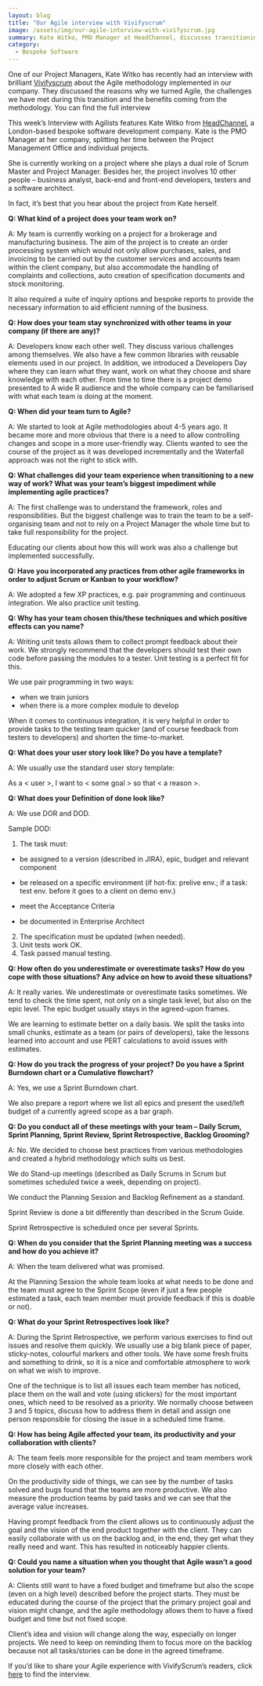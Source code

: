 ```yaml
---
layout: blog
title: "Our Agile interview with Vivifyscrum"
image: /assets/img/our-agile-interview-with-vivifyscrum.jpg
summary: Kate Witko, PMO Manager at HeadChannel, discusses transitioning to Agile for a brokerage and manufacturing system project, facing challenges in team self-organization and client education.
category:
  - Bespoke Software
---
```


One of our Project Managers, Kate Witko has recently had an interview with brilliant [Vivifyscrum](https://www.vivifyscrum.com/) about the Agile methodology implemented in our company. They discussed the reasons why we turned Agile, the challenges we have met during this transition and the benefits coming from the methodology. You can find the full interview 
 
This week’s Interview with Agilists features Kate Witko from [HeadChannel](https://headchannel.co.uk/), a London-based bespoke software development company. Kate is the PMO Manager at her company, splitting her time between the Project Management Office and individual projects.
 
She is currently working on a project where she plays a dual role of Scrum Master and Project Manager. Besides her, the project involves 10 other people – business analyst, back-end and front-end developers, testers and a software architect.
 
In fact, it’s best that you hear about the project from Kate herself.
 
**Q: What kind of a project does your team work on?**

A: My team is currently working on a project for a brokerage and manufacturing business. The aim of the project is to create an order processing system which would not only allow purchases, sales, and invoicing to be carried out by the customer services and accounts team within the client company, but also accommodate the handling of complaints and collections, auto creation of specification documents and stock monitoring.

It also required a suite of inquiry options and bespoke reports to provide the necessary information to aid efficient running of the business.
 

**Q: How does your team stay synchronized with other teams in your company (if there are any)?**

A: Developers know each other well. They discuss various challenges among themselves. We also have a few common libraries with reusable elements used in our project. In addition, we introduced a Developers Day where they can learn what they want, work on what they choose and share knowledge with each other. From time to time there is a project demo presented to A wide R audience and the whole company can be familiarised with what each team is doing at the moment.
 

**Q: When did your team turn to Agile?**

A: We started to look at Agile methodologies about 4-5 years ago. It became more and more obvious that there is a need to allow controlling changes and scope in a more user-friendly way. Clients wanted to see the course of the project as it was developed incrementally and the Waterfall approach was not the right to stick with.
 

**Q: What challenges did your team experience when transitioning to a new way of work? What was your team’s biggest impediment while implementing agile practices?**

A: The first challenge was to understand the framework, roles and responsibilities. But the biggest challenge was to train the team to be a self-organising team and not to rely on a Project Manager the whole time but to take full responsibility for the project.

Educating our clients about how this will work was also a challenge but implemented successfully.
 

**Q: Have you incorporated any practices from other agile frameworks in order to adjust Scrum or Kanban to your workflow?**

A: We adopted a few XP practices, e.g. pair programming and continuous integration. We also practice unit testing.
 

**Q: Why has your team chosen this/these techniques and which positive effects can you name?**

A: Writing unit tests allows them to collect prompt feedback about their work. We strongly recommend that the developers should test their own code before passing the modules to a tester. Unit testing is a perfect fit for this.

We use pair programming in two ways:

- when we train juniors
- when there is a more complex module to develop
  
When it comes to continuous integration, it is very helpful in order to provide tasks to the testing team quicker (and of course feedback from testers to developers) and shorten the time-to-market.
 

**Q: What does your user story look like? Do you have a template?**

A: We usually use the standard user story template:

As a < user >, I want to < some goal > so that < a reason >.
 

**Q: What does your Definition of done look like?**

A: We use DOR and DOD.

Sample DOD:

1. The task must:
   
- be assigned to a version (described in JIRA), epic, budget and relevant component

- be released on a specific environment (if hot-fix: prelive env.; if a task: test env. before it goes to a client on demo env.)

- meet the Acceptance Criteria

- be documented in Enterprise Architect
  
2. The specification must be updated (when needed).
3. Unit tests work OK.
4. Task passed manual testing.
 

**Q: How often do you underestimate or overestimate tasks? How do you cope with those situations? Any advice on how to avoid these situations?**

A: It really varies. We underestimate or overestimate tasks sometimes. We tend to check the time spent, not only on a single task level, but also on the epic level. The epic budget usually stays in the agreed-upon frames.

We are learning to estimate better on a daily basis. We split the tasks into small chunks, estimate as a team (or pairs of developers), take the lessons learned into account and use PERT calculations to avoid issues with estimates.
 

**Q: How do you track the progress of your project? Do you have a Sprint Burndown chart or a Cumulative flowchart?**

A: Yes, we use a Sprint Burndown chart.

We also prepare a report where we list all epics and present the used/left budget of a currently agreed scope as a bar graph.
 

**Q: Do you conduct all of these meetings with your team – Daily Scrum, Sprint Planning, Sprint Review, Sprint Retrospective, Backlog Grooming?**

A: No. We decided to choose best practices from various methodologies and created a hybrid methodology which suits us best.

We do Stand-up meetings (described as Daily Scrums in Scrum but sometimes scheduled twice a week, depending on project).

We conduct the Planning Session and Backlog Refinement as a standard.

Sprint Review is done a bit differently than described in the Scrum Guide.

Sprint Retrospective is scheduled once per several Sprints.
 

**Q: When do you consider that the Sprint Planning meeting was a success and how do you achieve it?**

A: When the team delivered what was promised.

At the Planning Session the whole team looks at what needs to be done and the team must agree to the Sprint Scope (even if just a few people estimated a task, each team member must provide feedback if this is doable or not).
 

**Q: What do your Sprint Retrospectives look like?**

A: During the Sprint Retrospective, we perform various exercises to find out issues and resolve them quickly. We usually use a big blank piece of paper, sticky-notes, colourful markers and other tools. We have some fresh fruits and something to drink, so it is a nice and comfortable atmosphere to work on what we wish to improve.

One of the technique is to list all issues each team member has noticed, place them on the wall and vote (using stickers) for the most important ones, which need to be resolved as a priority. We normally choose between 3 and 5 topics, discuss how to address them in detail and assign one person responsible for closing the issue in a scheduled time frame.
 

**Q: How has being Agile affected your team, its productivity and your collaboration with clients?**

A: The team feels more responsible for the project and team members work more closely with each other.

On the productivity side of things, we can see by the number of tasks solved and bugs found that the teams are more productive. We also measure the production teams by paid tasks and we can see that the average value increases.

Having prompt feedback from the client allows us to continuously adjust the goal and the vision of the end product together with the client. They can easily collaborate with us on the backlog and, in the end, they get what they really need and want. This has resulted in noticeably happier clients.
 

**Q: Could you name a situation when you thought that Agile wasn’t a good solution for your team?**

A: Clients still want to have a fixed budget and timeframe but also the scope (even on a high level) described before the project starts. They must be educated during the course of the project that the primary project goal and vision might change, and the agile methodology allows them to have a fixed budget and time but not fixed scope.

Client’s idea and vision will change along the way, especially on longer projects. We need to keep on reminding them to focus more on the backlog because not all tasks/stories can be done in the agreed timeframe.
 

If you’d like to share your Agile experience with VivifyScrum’s readers, click [here](https://vivifyscrum.typeform.com/to/QpczM5) to find the interview.
